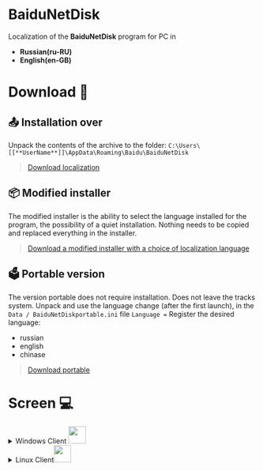 # BaiduNetDisk

Localization of the **BaiduNetDisk** program for PC in

* **Russian(ru-RU)**
* **English(en-GB)**



# Download 🔻

## 📤︎ Installation over

Unpack the contents of the archive to the folder:
`C:\Users\[[**UserName**]]\AppData\Roaming\Baidu\BaiduNetDisk`

> [Download localization](https://bit.ly/3fYH54o)

## 📦 Modified installer

The modified installer is the ability to select the language installed for the program, the possibility of a quiet installation. Nothing needs to be copied and replaced everything in the installer.

> [Download a modified installer with a choice of localization language](https://bit.ly/2BtHzR2)


## 🗳 Portable version
The version portable does not require installation. Does not leave the tracks system. Unpack and use the language change (after the first launch), in the `Data / BaiduNetDiskportable.ini` file
`Language =` Register the desired language:

* russian
* english
* chinase

> [Download portable](http://bit.ly/2OznleI)

# Screen 💻

<details>
 <summary>Windows Client <img src="https://i5.imageban.ru/out/2020/07/19/1a0b8eefe55876cb5c367aca2fb846fd.png" width="35" height="35" />

</summary>




<details>
  <summary>Russian</summary>

[![rusUI.th.jpg](https://fastpic.co/images/rusUI.th.jpg)](https://fastpic.co/image/AO8nHI)

[![rusUIset.th.jpg](https://fastpic.co/images/rusUIset.th.jpg)](https://fastpic.co/image/AO8Wld)

</details>
<details>
  <summary>English</summary>

[![englishUI.th.jpg](https://fastpic.co/images/englishUI.th.jpg)](https://fastpic.co/image/AO86Zq)

[![englishUIse.th.jpg](https://fastpic.co/images/englishUIse.th.jpg)](https://fastpic.co/image/AO8Eh2)
</detail>
</details>
</details>



<details>
 <summary>Linux  Client<img src="https://i3.imageban.ru/out/2020/07/25/aa480b9a63792a9b1c97131560d994ff.png" width="35" height="35" />

</summary>



<details>
  <summary>Chinese</summary>

  </details>
</details>
